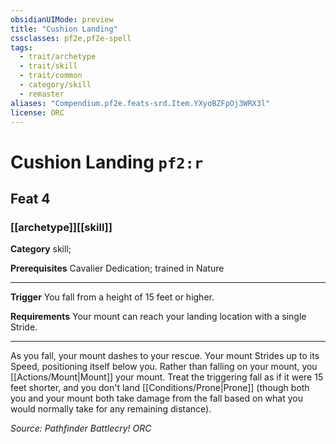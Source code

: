 ```yaml
---
obsidianUIMode: preview
title: "Cushion Landing"
cssclasses: pf2e,pf2e-spell
tags:
  - trait/archetype
  - trait/skill
  - trait/common
  - category/skill
  - remaster
aliases: "Compendium.pf2e.feats-srd.Item.YXyoBZFpOj3WRX3l"
license: ORC
---
```

# Cushion Landing `pf2:r`
## Feat 4
### [[archetype]][[skill]]

**Category** skill; 



**Prerequisites** Cavalier Dedication; trained in Nature
* * *
**Trigger** You fall from a height of 15 feet or higher.

**Requirements** Your mount can reach your landing location with a single Stride.

* * *

As you fall, your mount dashes to your rescue. Your mount Strides up to its Speed, positioning itself below you. Rather than falling on your mount, you [[Actions/Mount|Mount]] your mount. Treat the triggering fall as if it were 15 feet shorter, and you don't land [[Conditions/Prone|Prone]] (though both you and your mount both take damage from the fall based on what you would normally take for any remaining distance).

*Source: Pathfinder Battlecry!*
*ORC*
